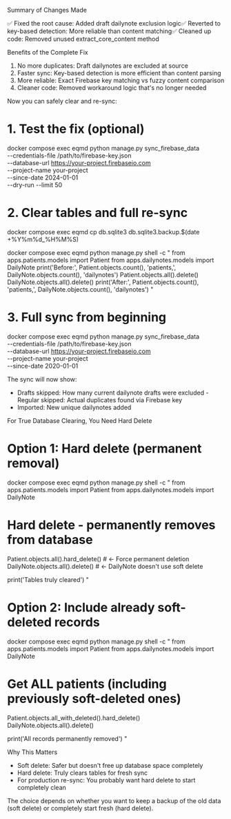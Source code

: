 Summary of Changes Made

✅ Fixed the root cause: Added draft dailynote exclusion logic✅
Reverted to key-based detection: More reliable than content
matching✅ Cleaned up code: Removed unused extract_core_content
method

Benefits of the Complete Fix

1. No more duplicates: Draft dailynotes are excluded at source
2. Faster sync: Key-based detection is more efficient than
   content parsing
3. More reliable: Exact Firebase key matching vs fuzzy content
   comparison
4. Cleaner code: Removed workaround logic that's no longer needed

Now you can safely clear and re-sync:

# 1. Test the fix (optional)

docker compose exec eqmd python manage.py sync_firebase_data \
 --credentials-file /path/to/firebase-key.json \
 --database-url <https://your-project.firebaseio.com> \
 --project-name your-project \
 --since-date 2024-01-01 \
 --dry-run --limit 50

# 2. Clear tables and full re-sync

docker compose exec eqmd cp db.sqlite3 db.sqlite3.backup.$(date
+%Y%m%d\_%H%M%S)

docker compose exec eqmd python manage.py shell -c "
from apps.patients.models import Patient
from apps.dailynotes.models import DailyNote
print('Before:', Patient.objects.count(), 'patients,',
DailyNote.objects.count(), 'dailynotes')
Patient.objects.all().delete()
DailyNote.objects.all().delete()
print('After:', Patient.objects.count(), 'patients,',
DailyNote.objects.count(), 'dailynotes')
"

# 3. Full sync from beginning

docker compose exec eqmd python manage.py sync_firebase_data \
 --credentials-file /path/to/firebase-key.json \
 --database-url <https://your-project.firebaseio.com> \
 --project-name your-project \
 --since-date 2020-01-01

The sync will now show:

- Drafts skipped: How many current dailynote drafts were excluded - Regular skipped: Actual duplicates found via Firebase key
- Imported: New unique dailynotes added

For True Database Clearing, You Need Hard Delete

# Option 1: Hard delete (permanent removal)

docker compose exec eqmd python manage.py shell -c "
from apps.patients.models import Patient
from apps.dailynotes.models import DailyNote

# Hard delete - permanently removes from database

Patient.objects.all().hard_delete() # ← Force permanent deletion
DailyNote.objects.all().delete() # ← DailyNote doesn't use
soft delete

print('Tables truly cleared')
"

# Option 2: Include already soft-deleted records

docker compose exec eqmd python manage.py shell -c "
from apps.patients.models import Patient
from apps.dailynotes.models import DailyNote

# Get ALL patients (including previously soft-deleted ones)

Patient.objects.all_with_deleted().hard_delete()
DailyNote.objects.all().delete()

print('All records permanently removed')
"

Why This Matters

- Soft delete: Safer but doesn't free up database space
  completely
- Hard delete: Truly clears tables for fresh sync
- For production re-sync: You probably want hard delete to start completely clean

The choice depends on whether you want to keep a backup of the
old data (soft delete) or completely start fresh (hard delete).
